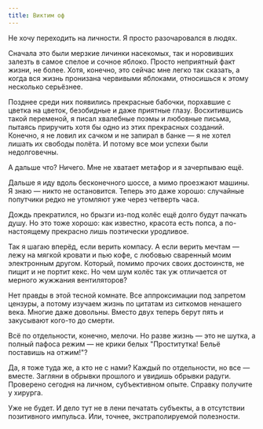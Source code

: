 ```yaml
---
title: Виктим оф
---
```


Не хочу переходить на личности. Я просто разочаровался в людях.

Сначала это были мерзкие личинки насекомых, так и норовивших залезть в самое
спелое и сочное яблоко. Просто неприятный факт жизни, не более. Хотя, конечно,
это сейчас мне легко так сказать, а когда вся жизнь пронизана червивыми
яблоками, относишься к этому несколько серьёзнее.

Позднее среди них появились прекрасные бабочки, порхавшие с цветка на цветок,
безобидные и даже приятные глазу. Восхитившись такой переменой, я писал
хвалебные поэмы и любовные письма, пытаясь приручить хотя бы одно из этих
прекрасных созданий. Конечно, я не ловил их сачком и не запирал в банке — я не
хотел лишать их свободы полёта. И потому все мои успехи были недолговечны.

А дальше что? Ничего. Мне не хватает метафор и я зачерпываю ещё.

Дальше я иду вдоль бесконечного шоссе, а мимо проезжают машины. Я знаю — никто
не остановится. Теперь это даже хорошо: случайные попутчики редко не утомляют
уже через четверть часа.

Дождь прекратился, но брызги из-под колёс ещё долго будут пачкать душу. Но это
тоже хорошо: как известно, красота есть попса, а по-настоящему прекрасно лишь
поэтически уродливое.

Так я шагаю вперёд, если верить компасу. А если верить мечтам — лежу на мягкой
кровати и пью кофе, с любовью сваренный моим электронным другом. Который, помимо
прочих своих достоинств, не пищит и не портит кекс. Но чем шум колёс так уж
отличается от мерного жужжания вентиляторов?

Нет правды в этой тесной комнате. Все аппроксимации под запретом цензуры, а
потому изучаем жизнь по цитатам из ситкомов ненашего века. Многие даже довольны.
Вместо двух теперь берут пять и закусывают кого-то до смерти.

Всё по отдельности, конечно, мелочи. Но разве жизнь — это не шутка, а полный
пафоса режим — не крики белых "Проститутка! Бельё поставишь на отжим!"?

Да, я тоже туда же, а кто не с нами? Каждый по отдельности, но все — вместе.
Загляни в обрывки прошлого и увидишь обрывки радуги. Проверено сегодня на
личном, субъективном опыте. Справку получите у хирурга.

Уже не будет. И дело тут не в лени печатать субъекты, а в отсутствии позитивного
импульса. Или, точнее, экстраполируемой полезности.
